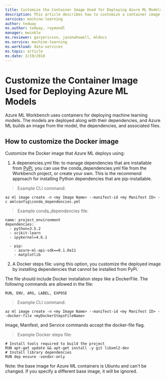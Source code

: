 ```yaml
---
title: Customize the Container Image Used for Deploying Azure ML Models | Microsoft Docs
description: This article describes how to customize a container image for Azure Machine Learning models
services: machine-learning
author: tedway
ms.author: tedway, raymondl
manager: mwinkle
ms.reviewer: garyericson, jasonwhowell, mldocs
ms.service: machine-learning
ms.workload: data-services
ms.topic: article
ms.date: 3/19/2018
---
```


# Customize the Container Image Used for Deploying Azure ML Models

Azure ML Workbench uses containers for deploying machine learning models. The models are deployed along with their dependencies, and Azure ML builds an image from the model, the dependencies, and associated files.

## How to customize the Docker image
Customize the Docker image that Azure ML deploys using:

1. A depenencies.yml file: to manage dependencies that are installable from [PyPi]( https://pypi.python.org/pypi), you can use the conda_dependencies.yml file from the Workbench project, or create your own. This is the recommend approach for installing Python dependencies that are pip-installable.

> Example CLI command:

    az ml image create -n <my Image Name> --manifest-id <my Manifest ID> -c amlconfig\conda_dependencies.yml 

> Example conda_dependencies file: 

    name: project_environment
    dependencies:
      - python=3.5.2
      - scikit-learn
      - ipykernel=4.6.1
    
      - pip:
        - azure-ml-api-sdk==0.1.0a11
        - matplotlib
        
2. A Docker steps file: using this option, you customize the deployed image by installing dependencies that cannot be installed from PyPi. 

The file should include Docker installation steps like a DockerFile. The following commands are allowed in the file: 

	RUN, ENV, ARG, LABEL, EXPOSE

> Example CLI command:

    az ml image create -n <my Image Name> --manifest-id <my Manifest ID> --docker-file <myDockerStepsFileName> 

Image, Manifest, and Service commands accept the docker-file flag.

> Example Docker steps file:

    # Install tools required to build the project
    RUN apt-get update && apt-get install -y git libxml2-dev
    # Install library dependencies
    RUN dep ensure -vendor-only

Note: the base image for Azure ML containers is Ubuntu and can't be changed. If you specify a different base image, it will be ignored.
